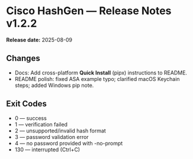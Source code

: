 # Cisco HashGen — Release Notes v1.2.2
**Release date:** 2025-08-09

## Changes
- Docs: Add cross-platform **Quick Install** (pipx) instructions to README.
- README polish: fixed ASA example typo; clarified macOS Keychain steps; added Windows pip note.

## Exit Codes
- 0 — success
- 1 — verification failed
- 2 — unsupported/invalid hash format
- 3 — password validation error
- 4 — no password provided with -no-prompt
- 130 — interrupted (Ctrl+C)
